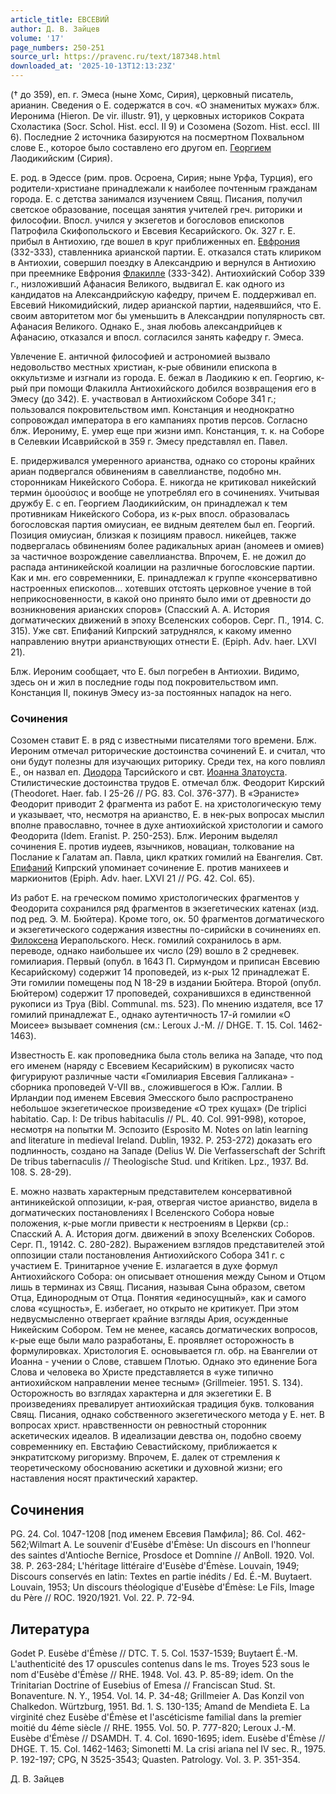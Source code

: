 ```yaml
---
article_title: ЕВСЕВИЙ
author: Д. В. Зайцев
volume: '17'
page_numbers: 250-251
source_url: https://pravenc.ru/text/187348.html
downloaded_at: '2025-10-13T12:13:23Z'
---
```


(† до 359), еп. г. Эмеса (ныне Хомс, Сирия), церковный писатель, арианин. Сведения о Е. содержатся в соч. «О знаменитых мужах» блж. Иеронима (Hieron. De vir. illustr. 91), у церковных историков Сократа Схоластика (Socr. Schol. Hist. eccl. II 9) и Созомена (Sozom. Hist. eccl. III 6). Последние 2 источника базируются на посмертном Похвальном слове Е., которое было составлено его другом еп. [Георгием](https://pravenc.ru/text/Георгий.html) Лаодикийским (Сирия).

Е. род. в Эдессе (рим. пров. Осроена, Сирия; ныне Урфа, Турция), его родители-христиане принадлежали к наиболее почтенным гражданам города. Е. с детства занимался изучением Свящ. Писания, получил светское образование, посещая занятия учителей греч. риторики и философии. Впосл. учился у экзегетов и богословов епископов Патрофила Скифопольского и Евсевия Кесарийского. Ок. 327 г. Е. прибыл в Антиохию, где вошел в круг приближенных еп. [Евфрония](https://pravenc.ru/text/Евфрония.html) (332-333), ставленника арианской партии. Е. отказался стать клириком в Антиохии, совершил поездку в Александрию и вернулся в Антиохию при преемнике Евфрония [Флакилле](https://pravenc.ru/text/Флакилле.html) (333-342). Антиохийский Собор 339 г., низложивший Афанасия Великого, выдвигал Е. как одного из кандидатов на Александрийскую кафедру, причем Е. поддерживал еп. Евсевий Никомидийский, лидер арианской партии, надеявшийся, что Е. своим авторитетом мог бы уменьшить в Александрии популярность свт. Афанасия Великого. Однако Е., зная любовь александрийцев к Афанасию, отказался и впосл. согласился занять кафедру г. Эмеса.

Увлечение Е. античной философией и астрономией вызвало недовольство местных христиан, к-рые обвинили епископа в оккультизме и изгнали из города. Е. бежал в Лаодикию к еп. Георгию, к-рый при помощи Флакилла Антиохийского добился возвращения его в Эмесу (до 342). Е. участвовал в Антиохийском Соборе 341 г.; пользовался покровительством имп. Констанция и неоднократно сопровождал императора в его кампаниях против персов. Согласно блж. Иерониму, Е. умер еще при жизни имп. Констанция, т. к. на Соборе в Селевкии Исаврийской в 359 г. Эмесу представлял еп. Павел.

Е. придерживался умеренного арианства, однако со стороны крайних ариан подвергался обвинениям в савеллианстве, подобно мн. сторонникам Никейского Cобора. Е. никогда не критиковал никейский термин ὁμοούσιος и вообще не употреблял его в сочинениях. Учитывая дружбу Е. с еп. Георгием Лаодикийским, он принадлежал к тем противникам Никейского Собора, из к-рых впосл. образовалась богословская партия омиусиан, ее видным деятелем был еп. Георгий. Позиция омиусиан, близкая к позициям правосл. никейцев, также подвергалась обвинениям более радикальных ариан (аномеев и омиев) за частичное возрождение савеллианства. Впрочем, Е. не дожил до распада антиникейской коалиции на различные богословские партии. Как и мн. его современники, Е. принадлежал к группе «консервативно настроенных епископов… хотевших отстоять церковное учение в той неприкосновенности, в какой оно принято было ими от древности до возникновения арианских споров» (Спасский А. А. История догматических движений в эпоху Вселенских соборов. Серг. П., 1914. С. 315). Уже свт. Епифаний Кипрский затруднялся, к какому именно направлению внутри арианствующих отнести Е. (Epiph. Adv. haer. LXVI 21).

Блж. Иероним сообщает, что Е. был погребен в Антиохии. Видимо, здесь он и жил в последние годы под покровительством имп. Констанция II, покинув Эмесу из-за постоянных нападок на него.

### Сочинения

Созомен ставит Е. в ряд с известными писателями того времени. Блж. Иероним отмечал риторические достоинства сочинений Е. и считал, что они будут полезны для изучающих риторику. Среди тех, на кого повлиял Е., он назвал еп. [Диодора](https://pravenc.ru/text/ДИОДОР.html) Тарсийского и свт. [Иоанна Златоуста](<https://pravenc.ru/text/Иоанн Златоуст.html>). Стилистические достоинства трудов Е. отмечал блж. Феодорит Кирский (Theodoret. Haer. fab. I 25-26 // PG. 83. Col. 376-377). В «Эранисте» Феодорит приводит 2 фрагмента из работ Е. на христологическую тему и указывает, что, несмотря на арианство, Е. в нек-рых вопросах мыслил вполне православно, точнее в духе антиохийской христологии и самого Феодорита (Idem. Eranist. P. 250-253). Блж. Иероним выделял сочинения Е. против иудеев, язычников, новациан, толкование на Послание к Галатам ап. Павла, цикл кратких гомилий на Евангелия. Свт. [Епифаний](https://pravenc.ru/text/Епифаний.html) Кипрский упоминает сочинение Е. против манихеев и маркионитов (Epiph. Adv. haer. LXVI 21 // PG. 42. Col. 65).

Из работ Е. на греческом помимо христологических фрагментов у Феодорита сохранился ряд фрагментов в экзегетических катенах (изд. под ред. Э. M. Бюйтера). Кроме того, ок. 50 фрагментов догматического и экзегетического содержания известны по-сирийски в сочинениях еп. [Филоксена](https://pravenc.ru/text/Филоксена.html) Иерапольского. Неск. гомилий сохранилось в арм. переводе, однако наибольшее их число (29) вошло в 2 средневек. гомилиария. Первый (опубл. в 1643 П. Сирмундом и приписан Евсевию Кесарийскому) содержит 14 проповедей, из к-рых 12 принадлежат Е. Эти гомилии помещены под N 18-29 в издании Бюйтера. Второй (опубл. Бюйтером) содержит 17 проповедей, сохранившихся в единственной рукописи из Труа (Bibl. Communal. ms. 523). По мнению издателя, все 17 гомилий принадлежат Е., однако аутентичность 17-й гомилии «О Моисее» вызывает сомнения (см.: Leroux J.-M. // DHGE. T. 15. Col. 1462-1463).

Известность Е. как проповедника была столь велика на Западе, что под его именем (наряду с Евсевием Кесарийским) в рукописях часто фигурируют различные части «Гомилиария Евсевия Галликана» - сборника проповедей V-VII вв., сложившегося в Юж. Галлии. В Ирландии под именем Евсевия Эмесского было распространено небольшое экзегетическое произведение «О трех кущах» (De triplici habitatio. Cap. I: De tribus habitaculis // PL. 40. Col. 991-998), которое, несмотря на попытки М. Эспозито (Esposito M. Notes on latin learning and literature in medieval Ireland. Dublin, 1932. P. 253-272) доказать его подлинность, создано на Западе (Delius W. Die Verfasserschaft der Schrift De tribus tabernaculis // Theologische Stud. und Kritiken. Lpz., 1937. Bd. 108. S. 28-29).

Е. можно назвать характерным представителем консервативной антиникейской оппозиции, к-рая, отвергая чистое арианство, видела в догматических постановлениях I Вселенского Собора новые положения, к-рые могли привести к нестроениям в Церкви (ср.: Спасский А. А. История догм. движений в эпоху Вселенских Соборов. Серг. П., 19142. С. 280-282). Выражением взглядов представителей этой оппозиции стали постановления Антиохийского Собора 341 г. с участием Е. Тринитарное учение Е. излагается в духе формул Антиохийского Собора: он описывает отношения между Сыном и Отцом лишь в терминах из Свящ. Писания, называя Сына образом, светом Отца, Единородным от Отца. Понятия «единосущный», как и самого слова «сущность», Е. избегает, но открыто не критикует. При этом недвусмысленно отвергает крайние взгляды Ария, осужденные Никейским Собором. Тем не менее, касаясь догматических вопросов, к-рые еще были мало разработаны, Е. проявляет осторожность в формулировках. Христология Е. основывается гл. обр. на Евангелии от Иоанна - учении о Слове, ставшем Плотью. Однако это единение Бога Слова и человека во Христе представляется в «уже типично антиохийском направлении менее тесным» (Grillmeier. 1951. S. 134). Осторожность во взглядах характерна и для экзегетики Е. В произведениях превалирует антиохийская традиция букв. толкования Свящ. Писания, однако собственного экзегетического метода у Е. нет. В вопросах христ. нравственности он ревностный сторонник аскетических идеалов. В идеализации девства он, подобно своему современнику еп. Евстафию Севастийскому, приближается к энкратитскому ригоризму. Впрочем, Е. далек от стремления к теоретическому обоснованию аскетики и духовной жизни; его наставления носят практический характер.

## Сочинения

PG. 24. Col. 1047-1208 [под именем Евсевия Памфила]; 86. Col. 462-562;Wilmart A. Le souvenir d'Eusèbe d'Émèse: Un discours en l'honneur des saintes d'Antioche Bernice, Prosdoce et Domnine // AnBoll. 1920. Vol. 38. P. 263-284; L'héritage littéraire d'Eusèbe d'Émèse. Louvain, 1949; Discours conservés en latin: Textes en partie inédits / Ed. É.-M. Buytaert. Louvain, 1953; Un discours théologique d'Eusèbe d'Émèse: Le Fils, Image du Père // ROC. 1920/1921. Vol. 22. P. 72-94.

## Литература

Godet P. Eusèbe d'Émèse // DTC. T. 5. Col. 1537-1539; Buytaert É.-M. L'authenticité des 17 opuscules contenus dans le ms. Troyes 523 sous le nom d'Eusèbe d'Émèse // RHE. 1948. Vol. 43. P. 85-89; idem. On the Trinitarian Doctrine of Eusebius of Emesa // Franciscan Stud. St. Bonaventure. N. Y., 1954. Vol. 14. P. 34-48; Grillmeier A. Das Konzil von Chalkedon. Würtzburg, 1951. Bd. 1. S. 130-135; Amand de Mendieta E. La virginité chez Eusèbe d'Émèse et l'ascéticisme familial dans la premier moitié du 4éme siècle // RHE. 1955. Vol. 50. P. 777-820; Leroux J.-M. Eusèbe d'Émèse // DSAMDH. T. 4. Col. 1690-1695; idem. Eusèbe d'Émèse // DHGE. Т. 15. Col. 1462-1463; Simonetti M. La crisi ariana nel IV sec. R., 1975. P. 192-197; CPG, N 3525-3543; Quasten. Patrology. Vol. 3. P. 351-354.

Д. В. Зайцев

